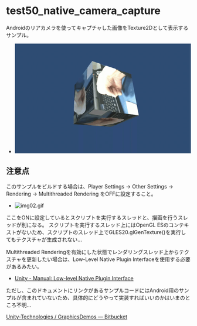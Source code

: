 # test50_native_camera_capture

Androidのリアカメラを使ってキャプチャした画像をTexture2Dとして表示するサンプル。
  - ![img01.gif](img01.gif)

## 注意点
このサンプルをビルドする場合は、Player Settings → Other Settings → Rendering → Multithreaded Rendering をOFFに設定すること。

  - ![img02.gif](img02.gif)

ここをONに設定しているとスクリプトを実行するスレッドと、描画を行うスレッドが別になる。
スクリプトを実行するスレッド上にはOpenGL ESのコンテキストがないため、スクリプトのスレッド上でGLES20.glGenTexture()を実行してもテクスチャが生成されない…

Multithreaded Renderingを有効にした状態でレンダリングスレッド上からテクスチャを更新したい場合は、Low-Level Native Plugin Interfaceを使用する必要があるみたい。

  - [Unity - Manual: Low-level Native Plugin Interface](https://docs.unity3d.com/Manual/NativePluginInterface.html)

ただし、このドキュメントにリンクがあるサンプルコードにはAndroid用のサンプルが含まれていないため、具体的にどうやって実装すればいいのかはいまのところ不明…

  [Unity-Technologies / GraphicsDemos — Bitbucket](https://bitbucket.org/Unity-Technologies/graphicsdemos)

